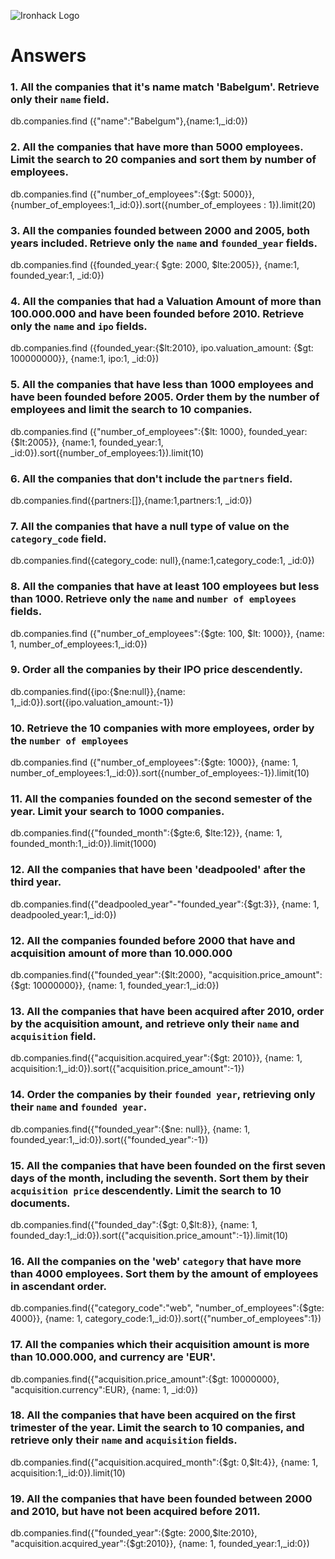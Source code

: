 ![Ironhack Logo](https://i.imgur.com/1QgrNNw.png)

# Answers

### 1. All the companies that it's name match 'Babelgum'. Retrieve only their `name` field.

<!-- Your Code Goes Here --> db.companies.find ({"name":"Babelgum"},{name:1,_id:0})

### 2. All the companies that have more than 5000 employees. Limit the search to 20 companies and sort them by **number of employees**.

<!-- Your Code Goes Here --> db.companies.find ({"number_of_employees":{$gt: 5000}}, {number_of_employees:1,_id:0}).sort({number_of_employees : 1}).limit(20)

### 3. All the companies founded between 2000 and 2005, both years included. Retrieve only the `name` and `founded_year` fields.

<!-- Your Code Goes Here -->db.companies.find ({founded_year:{ $gte: 2000, $lte:2005}}, {name:1, founded_year:1, _id:0})

### 4. All the companies that had a Valuation Amount of more than 100.000.000 and have been founded before 2010. Retrieve only the `name` and `ipo` fields.

<!-- Your Code Goes Here --> db.companies.find ({founded_year:{$lt:2010}, ipo.valuation_amount: {$gt: 100000000}}, {name:1, ipo:1, _id:0})
### 5. All the companies that have less than 1000 employees and have been founded before 2005. Order them by the number of employees and limit the search to 10 companies.

<!-- Your Code Goes Here --> db.companies.find ({"number_of_employees":{$lt: 1000}, founded_year:{$lt:2005}}, {name:1, founded_year:1, _id:0}).sort({number_of_employees:1}).limit(10)

### 6. All the companies that don't include the `partners` field. 

<!-- Your Code Goes Here --> db.companies.find({partners:[]},{name:1,partners:1, _id:0})

### 7. All the companies that have a null type of value on the `category_code` field.

<!-- Your Code Goes Here -->  db.companies.find({category_code: null},{name:1,category_code:1, _id:0})

### 8. All the companies that have at least 100 employees but less than 1000. Retrieve only the `name` and `number of employees` fields.

<!-- Your Code Goes Here --> db.companies.find ({"number_of_employees":{$gte: 100, $lt: 1000}}, {name: 1, number_of_employees:1,_id:0})

### 9. Order all the companies by their IPO price descendently.

<!-- Your Code Goes Here --> db.companies.find({ipo:{$ne:null}},{name: 1,_id:0}).sort({ipo.valuation_amount:-1})

### 10. Retrieve the 10 companies with more employees, order by the `number of employees`

<!-- Your Code Goes Here --> db.companies.find ({"number_of_employees":{$gte: 1000}}, {name: 1, number_of_employees:1,_id:0}).sort({number_of_employees:-1}).limit(10)

### 11. All the companies founded on the second semester of the year. Limit your search to 1000 companies.

<!-- Your Code Goes Here --> db.companies.find({"founded_month":{$gte:6, $lte:12}}, {name: 1, founded_month:1,_id:0}).limit(1000)

 ### 12. All the companies that have been 'deadpooled' after the third year. 

<!-- Your Code Goes Here --> db.companies.find({"deadpooled_year"-"founded_year":{$gt:3}}, {name: 1, deadpooled_year:1,_id:0}) 

### 12. All the companies founded before 2000 that have and acquisition amount of more than 10.000.000

<!-- Your Code Goes Here -->  db.companies.find({"founded_year":{$lt:2000}, "acquisition.price_amount":{$gt: 10000000}}, {name: 1, founded_year:1,_id:0}) 

### 13. All the companies that have been acquired after 2010, order by the acquisition amount, and retrieve only their `name` and `acquisition` field.

<!-- Your Code Goes Here -->  db.companies.find({"acquisition.acquired_year":{$gt: 2010}}, {name: 1, acquisition:1,_id:0}).sort({"acquisition.price_amount":-1})

### 14. Order the companies by their `founded year`, retrieving only their `name` and `founded year`.

<!-- Your Code Goes Here --> db.companies.find({"founded_year":{$ne: null}}, {name: 1, founded_year:1,_id:0}).sort({"founded_year":-1})

### 15. All the companies that have been founded on the first seven days of the month, including the seventh. Sort them by their `acquisition price` descendently. Limit the search to 10 documents.

<!-- Your Code Goes Here --> db.companies.find({"founded_day":{$gt: 0,$lt:8}}, {name: 1, founded_day:1,_id:0}).sort({"acquisition.price_amount":-1}).limit(10)

### 16. All the companies on the 'web' `category` that have more than 4000 employees. Sort them by the amount of employees in ascendant order.

<!-- Your Code Goes Here --> db.companies.find({"category_code":"web", "number_of_employees":{$gte: 4000}}, {name: 1, category_code:1,_id:0}).sort({"number_of_employees":1})

### 17. All the companies which their acquisition amount is more than 10.000.000, and currency are 'EUR'.

<!-- Your Code Goes Here --> db.companies.find({"acquisition.price_amount":{$gt: 10000000}, "acquisition.currency":EUR}, {name: 1, _id:0}) 

### 18. All the companies that have been acquired on the first trimester of the year. Limit the search to 10 companies, and retrieve only their `name` and `acquisition` fields.

<!-- Your Code Goes Here --> db.companies.find({"acquisition.acquired_month":{$gt: 0,$lt:4}}, {name: 1, acquisition:1,_id:0}).limit(10)

### 19. All the companies that have been founded between 2000 and 2010, but have not been acquired before 2011.

<!-- Your Code Goes Here --> db.companies.find({"founded_year":{$gte: 2000,$lte:2010}, "acquisition.acquired_year":{$gt:2010}}, {name: 1, founded_year:1,_id:0})
